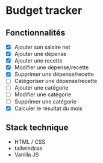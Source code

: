 # Budget tracker

## Fonctionnalités

- [x] Ajouter son salaire net
- [x] Ajouter une dépense
- [x] Ajouter une recette
- [x] Modifier une dépense/recette
- [x] Supprimer une dépense/recette
- [ ] Catégoriser une dépense/recette
- [ ] Ajouter une catégorie
- [ ] Modifier une catégorie
- [ ] Supprimer une catégorie
- [x] Calculer le résultat du mois

## Stack technique

- HTML / CSS
- tailwindcss
- Vanilla JS
